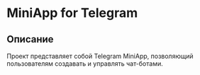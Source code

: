 # MiniApp for Telegram

## Описание

Проект представляет собой Telegram MiniApp, позволяющий пользователям создавать и управлять чат-ботами.
